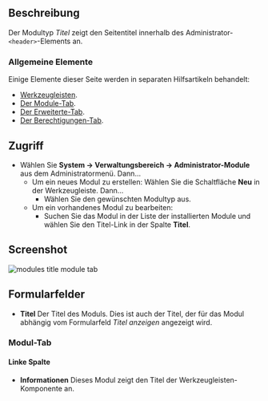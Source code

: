 <!-- Filename: Help4.x:Admin_Modules:_Title / Display title: Module: Titel -->

## Beschreibung

Der Modultyp *Titel* zeigt den Seitentitel innerhalb des Administrator-`<header>`-Elements an.

### Allgemeine Elemente

Einige Elemente dieser Seite werden in separaten Hilfsartikeln behandelt:

* [Werkzeugleisten](jdocmanual?article=help/common-elements/toolbars).
* [Der Module-Tab](jdocmanual?article=help/modules/modules-module-tab).
* [Der Erweiterte-Tab](jdocmanual?article=help/modules/modules-advanced-tab).
* [Der Berechtigungen-Tab](jdocmanual?article=help/common-elements/edit-permissions).

## Zugriff

- Wählen Sie **System → Verwaltungsbereich → Administrator-Module** aus dem Administratormenü. Dann...
  - Um ein neues Modul zu erstellen: Wählen Sie die Schaltfläche **Neu** in der Werkzeugleiste. Dann...
    - Wählen Sie den gewünschten Modultyp aus.
  - Um ein vorhandenes Modul zu bearbeiten:
    - Suchen Sie das Modul in der Liste der installierten Module und wählen Sie den Titel-Link in der Spalte **Titel**.

## Screenshot

![modules title module tab](../../../de/images/modules-admin/modules-title-module-tab.png)

## Formularfelder

- **Titel** Der Titel des Moduls. Dies ist auch der Titel, der für das Modul abhängig vom Formularfeld *Titel anzeigen* angezeigt wird.

### Modul-Tab

#### Linke Spalte

- **Informationen** Dieses Modul zeigt den Titel der Werkzeugleisten-Komponente an.
